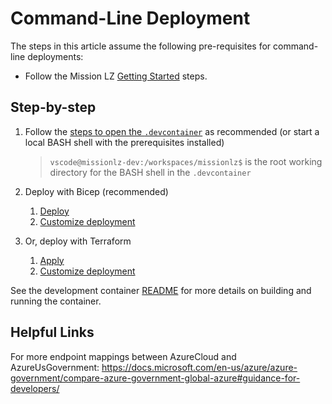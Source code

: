 # Command-Line Deployment

The steps in this article assume the following pre-requisites for command-line deployments:

* Follow the Mission LZ [Getting Started](./getting-started.md) steps.

## Step-by-step

1. Follow the [steps to open the `.devcontainer`](../.devcontainer/README.md) as recommended (or start a local BASH shell with the prerequisites installed)

   > `vscode@missionlz-dev:/workspaces/missionlz$` is the root working directory for the BASH shell in the `.devcontainer`

1. Deploy with Bicep (recommended)
   1. [Deploy](../src/bicep/README.md#Azure-CLI)
   1. [Customize deployment](../src/bicep/README.md#Deploying-to-Other-Clouds)

1. Or, deploy with Terraform
   1. [Apply](../src/terraform/README.md)
   1. [Customize deployment](../src/terraform/README.md#Deploying-to-Other-Clouds)

See the development container [README](../.devcontainer/README.md) for more details on building and running the container.

## Helpful Links

For more endpoint mappings between AzureCloud and AzureUsGovernment: <https://docs.microsoft.com/en-us/azure/azure-government/compare-azure-government-global-azure#guidance-for-developers/>
